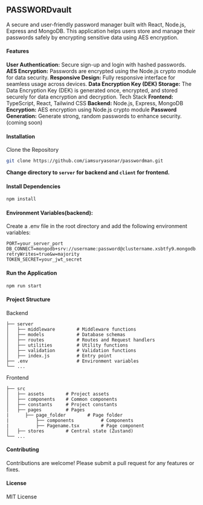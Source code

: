 ## PASSWORDvault
A secure and user-friendly password manager built with React, Node.js, Express and MongoDB. This application helps users store and manage their passwords safely by encrypting sensitive data using AES encryption.

#### Features
**User Authentication:** Secure sign-up and login with hashed passwords.
**AES Encryption:** Passwords are encrypted using the Node.js crypto module for data security.
**Responsive Design:** Fully responsive interface for seamless usage across devices.
**Data Encryption Key (DEK) Storage:** The Data Encryption Key (DEK) is generated once, encrypted, and stored securely for data encryption and decryption.
Tech Stack
**Frontend:** TypeScript, React, Tailwind CSS
**Backend:** Node.js, Express, MongoDB
**Encryption:** AES encryption using Node.js crypto module
**Password Generation:** Generate strong, random passwords to enhance security.(coming soon)

#### Installation
Clone the Repository

```bash
git clone https://github.com/iamsuryasonar/passwordman.git
```

**Change directory to `server` for backend and `client` for frontend.**
#### Install Dependencies

```bash
npm install
```

#### Environment Variables(backend):
Create a .env file in the root directory and add the following environment variables:

```env
PORT=your_server_port
DB_CONNECT=mongodb+srv://username:password@clustername.xsbtfy9.mongodb.net/?retryWrites=true&w=majority
TOKEN_SECRET=your_jwt_secret
```

#### Run the Application

```bash
npm run start
```

#### Project Structure
Backend
```plaintext
├── server
│   ├── middleware        # Middleware functions
│   ├── models            # Database schemas
│   ├── routes            # Routes and Request handlers
│   ├── utilities         # Utility functions
│   ├── validation        # Validation functions
│   ├── index.js          # Entry point
├── .env                  # Environment variables
└── ...
```

Frontend

```plaintext
├── src
│   ├── assets        # Project assets
│   ├── components    # Common components
│   ├── constants     # Project constants
│   ├── pages         # Pages
|	   ├── page_folder        # Page folder
|		   ├── components          # Components
|		   ├── Pagename.tsx        # Page component
│   ├── stores        # Central state (Zustand)
└── ...
```
#### Contributing
Contributions are welcome! Please submit a pull request for any features or fixes.
#### License
MIT License

